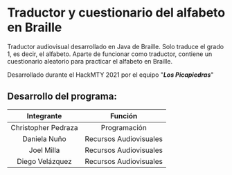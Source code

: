 # Traductor y cuestionario del alfabeto en Braille

Traductor audiovisual desarrollado en Java de Braille. Solo traduce el grado 1, es decir, el alfabeto. Aparte de funcionar como traductor, contiene un cuestionario aleatorio para practicar el alfabeto en Braille. 

Desarrollado durante el HackMTY 2021 por el equipo "***Los Picapiedras***"

## Desarrollo del programa:
| Integrante | Función |
| :---: | :---: |
| Christopher Pedraza | Programación |
| Daniela Nuño | Recursos Audiovisuales |
| Joel Milla | Recursos Audiovisuales |
| Diego Velázquez | Recursos Audiovisuales |

